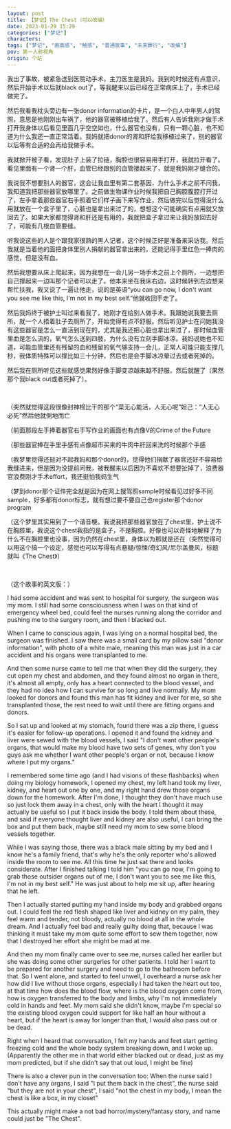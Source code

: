 ```yaml
---
layout: post
title: 【梦记】The Chest（可以改编）
date: 2023-01-29 15:29
categories: ["梦记"]
characters: 
tags: ["梦记", "画面感", "触感", "普通故事", "未来罪行", "改编"]
pov: 第一人称视角
origin: 个站
---
```


我出了事故，被紧急送到医院动手术，主刀医生是我妈。我到的时候还有点意识，然后开始手术以后就black out了，等我醒来以后已经在正常病床上了，手术已经做完了。

然后我看我枕头旁边有一张donor information的卡片，是一个白人中年男人的驾照，意思是他刚刚出车祸了，他的器官被移植给我了。然后有人告诉我刚才做手术打开我身体以后看见里面几乎空空如也，什么器官也没有，只有一颗心脏，也不知道为什么我还一直正常活着。我妈就把donor的肾和肝给我移植过来了，别的器官以后等有合适的会再给我做手术。

我就掀开被子看，发现肚子上装了拉链，胸腔也很容易用手打开，我就拉开看了。看见里面有一个肾一个肝，血管已经跟别的血管接起来了，就是我妈刚才缝合的。

我说我不想要别人的器官，这会让我血里有第二套基因，为什么手术之前不问我，我知道我把那些器官放哪里了。之前做生物课作业时候我把自己胸腔腹腔打开过了，左手拿着那些器官右手照着它们样子画下来写作业，然后做完以后觉得没什么用就放在一个盒子里了，心脏也是拿出来过了的，想想这个可能确实有点用就又放回去了。如果大家都觉得肾和肝还是有用的，我就把盒子拿过来让我妈放回去好了，可能有几根血管要缝。

听我说这些的人是个跟我家很熟的黑人记者，这个时候正好是准备来采访我。然后我就是当着他的面把身体里别人捐献的器官拿出来的，还能记得手里红色一捧肉的感觉，但是没有血。

然后我想要从床上爬起来，因为我想在一会儿另一场手术之前上个厕所，一边想把自己撑起来一边叫那个记者可以走了。他本来坐在我床右边，这时候转到左边想来帮忙扶我，我又说了一遍让他走，说的是英语“you can go now, I don't want you see me like this, I'm not in my best self.”他就收回手走了。

然后我妈终于被护士叫过来看我了，她刚才在给别人做手术。我跟她说我要去厕所，就一个人捂着肚子去厕所了，开始觉得有点不舒服。然后听见护士在问她我没有这些器官是怎么一直活到现在的，尤其是我还把心脏也拿出来过了，那时候血管里血是怎么流的，氧气怎么送到四肢，为什么没有立刻手脚冰凉。我妈说她也不知道，可能血管里还有残留的血和残留的氧气够支持一会儿，正常人可能只能支撑几秒，我体质特殊可以撑比如三十分钟，然后也是会手脚冰凉晕过去或者死掉的。

然后我在厕所听见这些就感觉果然好像手脚变凉越来越不舒服，然后就醒了（果然那个我black out或者死掉了）。

<br>

（突然就觉得这段很像封神榜比干的那个“菜无心能活，人无心呢”妲己：“人无心必死”然后他就倒地而亡

（前面那段左手捧着器官右手写作业的画面也有点像V的Crime of the Future

（那些器官捧在手里手感有点像超市买来的牛肉牛肝回来洗的时候那个手感

（我梦里觉得还挺对不起我妈和那个donor的，觉得他们捐献了器官还好不容易给我缝进来，但是因为没提前问我，被我醒来以后因为不喜欢不想要扯掉了，浪费器官浪费刚才手术effort，我还挺怕我妈生气

（梦到donor那个证件完全就是因为在网上搜驾照sample时候看见过好多不同sample，好多都有donor标志，就有想过要不要自己也register那个donor program

（这个梦里其实用到了一个谐音梗。我说我把那些器官放在了chest里，护士说不在胸腔里，我说这个chest我指的是盒子，不是胸腔。好像也可以奇怪地解释了为什么不在胸腔里也没事，因为仍然在chest里，身体以为那就是还在（突然觉得可以用这个搞一个设定，感觉也可以写得有点悬疑/惊悚/奇幻风/尼尔盖曼风，标题就叫《The Chest》）

<br>

（这个故事的英文版：）

I had some accident and was sent to hospital for surgery, the surgeon was my mom. I still had some consciousness when I was on that kind of emergency wheel bed, could feel the nurses running along the corridor and pushing me to the surgery room, and then I blacked out.

When I came to conscious again, I was lying on a normal hospital bed, the surgeon was finished. I saw there was a small card by my pillow said "donor information", with photo of a white male, meaning this man was just in a car accident and his organs were transplanted to me.

And then some nurse came to tell me that when they did the surgery, they cut open my chest and abdomen, and they found almost no organ in there, it's almost all empty, only has a heart connected to the blood vessel, and they had no idea how I can survive for so long and live normally. My mom looked for donors and found this man has fit kidney and liver for me, so she transplanted those, the rest need to wait until there are fitting organs and donors.

So I sat up and looked at my stomach, found there was a zip there, I guess it's easier for follow-up operations. I opened it and found the kidney and liver were sewed with the blood vessels, I said "I don't want other people's organs, that would make my blood have two sets of genes, why don't you guys ask me whether I want other people's organ or not, because I know where I put my organs."

I remembered some time ago (and I had visions of these flashbacks) when doing my biology homework, I opened my chest, my left hand took my liver, kidney, and heart out one by one, and my right hand drew those organs down for the homework. After I'm done, I thought they don't have much use so just lock them away in a chest, only with the heart I thought it may actually be useful so I put it back inside the body. I told them about these, and said if everyone thought liver and kidney are also useful, I can bring the box and put them back, maybe still need my mom to sew some blood vessels together.

While I was saying those, there was a black male sitting by my bed and I know he's a family friend, that's why he's the only reporter who's allowed inside the room to see me. All this time he just sat there and looks considerate. After I finished talking I told him "you can go now, I'm going to grab those outsider organs out of me, I don't want you to see me like this, I'm not in my best self." He was just about to help me sit up, after hearing that he left.

Then I actually started putting my hand inside my body and grabbed organs out. I could feel the red flesh shaped like liver and kidney on my palm, they feel warm and tender, not bloody, actually no blood at all in the whole dream. And I actually feel bad and really guilty doing that, because I was thinking it must take my mom quite some effort to sew them together, now that I destroyed her effort she might be mad at me.

And then my mom finally came over to see me, nurses called her earlier but she was doing some other surgeries for other patients. I told her I want to be prepared for another surgery and need to go to the bathroom before that. So I went alone, and started to feel unwell, I overheard a nurse ask her how did I live without those organs, especially I had taken the heart out too, at that time how does the blood flow, where is the blood oxygen come from, how is oxygen transferred to the body and limbs, why I'm not immediately cold in hands and feet. My mom said she didn't know, maybe I'm special so the existing blood oxygen could support for like half an hour without a heart, but if the heart is away for longer than that, I would also pass out or be dead.

Right when I heard that conversation, I felt my hands and feet start getting freezing cold and the whole body system breaking down, and I woke up. (Apparently the other me in that world either blacked out or dead, just as my mom predicted, but if she didn't say that out loud, I might be fine)

There is also a clever pun in the conversation too: When the nurse said I don't have any organs, I said "I put them back in the chest", the nurse said "but they are not in your chest", I said "not the chest in my body, I mean the chest is like a box, in my closet"

This actually might make a not bad horror/mystery/fantasy story, and name could just be "The Chest".
